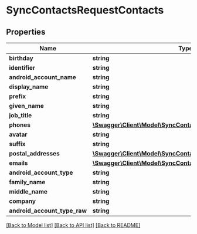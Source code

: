 # SyncContactsRequestContacts

## Properties
Name | Type | Description | Notes
------------ | ------------- | ------------- | -------------
**birthday** | **string** |  | [optional] 
**identifier** | **string** |  | [optional] 
**android_account_name** | **string** |  | [optional] 
**display_name** | **string** |  | [optional] 
**prefix** | **string** |  | [optional] 
**given_name** | **string** |  | [optional] 
**job_title** | **string** |  | [optional] 
**phones** | [**\Swagger\Client\Model\SyncContactsRequestPhones[]**](SyncContactsRequestPhones.md) |  | [optional] 
**avatar** | **string** |  | [optional] 
**suffix** | **string** |  | [optional] 
**postal_addresses** | [**\Swagger\Client\Model\SyncContactsRequestPostalAddresses[]**](SyncContactsRequestPostalAddresses.md) |  | [optional] 
**emails** | [**\Swagger\Client\Model\SyncContactsRequestPhones[]**](SyncContactsRequestPhones.md) |  | [optional] 
**android_account_type** | **string** |  | [optional] 
**family_name** | **string** |  | [optional] 
**middle_name** | **string** |  | [optional] 
**company** | **string** |  | [optional] 
**android_account_type_raw** | **string** |  | [optional] 

[[Back to Model list]](../README.md#documentation-for-models) [[Back to API list]](../README.md#documentation-for-api-endpoints) [[Back to README]](../README.md)


